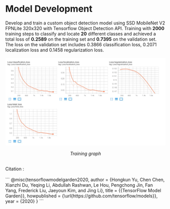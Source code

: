 # Model Development

Develop and train a custom object detection model using SSD MobileNet V2 FPNLite 320x320 with Tensorflow Object Detection API. Training with **2000** training steps to classify and locate **20** different classes and achieved a total loss of **0.2589** on the training set and **0.7395** on the validation set. The loss on the validation set includes 0.3866 classification loss, 0.2071 localization loss and 0.1458 regularization loss. <br/>
<br/>
![graph](TrainingGraph.jpg)
<br/>
<p align="center">
  <i>Training graph</i>
</p>
<br/>
Citation : <br/>
<br/>
```
@misc{tensorflowmodelgarden2020,
  author = {Hongkun Yu, Chen Chen, Xianzhi Du, Yeqing Li, Abdullah Rashwan, Le Hou, Pengchong Jin, Fan Yang,
            Frederick Liu, Jaeyoun Kim, and Jing Li},
  title = {{TensorFlow Model Garden}},
  howpublished = {\url{https://github.com/tensorflow/models}},
  year = {2020}
}
```
